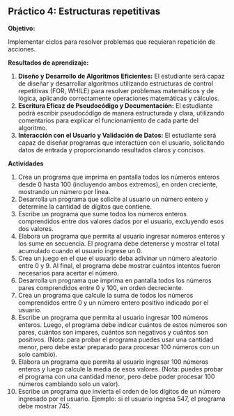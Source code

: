 ## Práctico 4: Estructuras repetitivas

**Objetivo:**

Implementar ciclos para resolver problemas que requieran repetición de acciones.

**Resultados de aprendizaje:**

1.  **Diseño y Desarrollo de Algoritmos Eficientes:** El estudiante será capaz de diseñar y desarrollar algoritmos utilizando estructuras de control repetitivas (FOR, WHILE) para resolver problemas matemáticos y de lógica, aplicando correctamente operaciones matemáticas y cálculos.
2.  **Escritura Eficaz de Pseudocódigo y Documentación:** El estudiante podrá escribir pseudocódigo de manera estructurada y clara, utilizando comentarios para explicar el funcionamiento de cada parte del algoritmo.
3.  **Interacción con el Usuario y Validación de Datos:** El estudiante será capaz de diseñar programas que interactúen con el usuario, solicitando datos de entrada y proporcionando resultados claros y concisos.

**Actividades**

1.  Crea un programa que imprima en pantalla todos los números enteros desde 0 hasta 100 (incluyendo ambos extremos), en orden creciente, mostrando un número por línea.
2.  Desarrolla un programa que solicite al usuario un número entero y determine la cantidad de dígitos que contiene.
3.  Escribe un programa que sume todos los números enteros comprendidos entre dos valores dados por el usuario, excluyendo esos dos valores.
4.  Elabora un programa que permita al usuario ingresar números enteros y los sume en secuencia. El programa debe detenerse y mostrar el total acumulado cuando el usuario ingrese un 0.
5.  Crea un juego en el que el usuario deba adivinar un número aleatorio entre 0 y 9. Al final, el programa debe mostrar cuántos intentos fueron necesarios para acertar el número.
6.  Desarrolla un programa que imprima en pantalla todos los números pares comprendidos entre 0 y 100, en orden decreciente.
7.  Crea un programa que calcule la suma de todos los números comprendidos entre 0 y un número entero positivo indicado por el usuario.
8.  Escribe un programa que permita al usuario ingresar 100 números enteros. Luego, el programa debe indicar cuántos de estos números son pares, cuántos son impares, cuántos son negativos y cuántos son positivos. (Nota: para probar el programa puedes usar una cantidad menor, pero debe estar preparado para procesar 100 números con un solo cambio).
9.  Elabora un programa que permita al usuario ingresar 100 números enteros y luego calcule la media de esos valores. (Nota: puedes probar el programa con una cantidad menor, pero debe poder procesar 100 números cambiando solo un valor).
10. Escribe un programa que invierta el orden de los dígitos de un número ingresado por el usuario. Ejemplo: si el usuario ingresa 547, el programa debe mostrar 745.